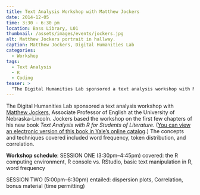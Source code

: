 ```yaml
---
title: Text Analysis Workshop with Matthew Jockers
date: 2014-12-05
time: 3:30 - 6:30 pm
location: Bass Library, L01
thumbnail: /assets/images/events/jockers.jpg
alt: Matthew Jockers portrait in hallway.
caption: Matthew Jockers, Digital Humanities Lab
categories: 
  - Workshop
tags:
  - Text Analysis
  - R
  - Coding
teaser: >
  "The Digital Humanities Lab sponsored a text analysis workshop with Matthew Jockers, Associate Professor of English at the University of Nebraska-Lincoln. Jockers based the workshop on the first few..."
---
```


The Digital Humanities Lab sponsored a text analysis workshop with [Matthew Jockers](http://www.matthewjockers.net/), Associate Professor of English at the University of Nebraska-Lincoln. Jockers based the workshop on the first few chapters of his new book *Text Analysis with R for Students of Literature*. ([You can view an electronic version of this book in Yale’s online catalog](http://hdl.handle.net/10079/bibid/12161582).) The concepts and techniques covered included word frequency, token distribution, and correlation.

**Workshop schedule**:
SESSION ONE (3:30pm–4:45pm) covered: the R computing environment, R console vs. RStudio, basic text manipulation in R, word frequency

SESSION TWO (5:00pm–6:30pm) entailed: dispersion plots, Correlation, bonus material (time permitting)